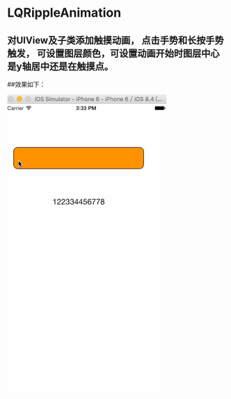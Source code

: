 # LQRippleAnimation
##  对UIView及子类添加触摸动画， 点击手势和长按手势触发， 可设置图层颜色，可设置动画开始时图层中心是y轴居中还是在触摸点。


##效果如下：

![](https://github.com/TwOq/LQRippleAnimation/raw/master/ripple.gif) 

